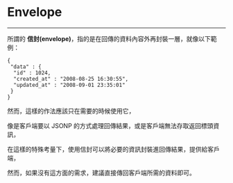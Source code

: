 # **Envelope**

---

所謂的 **信封\(envelope\)**，指的是在回傳的資料內容外再封裝一層，就像以下範例：

```
{
 "data" : {
  "id" : 1024,
  "created_at" : "2008-08-25 16:30:55",
  "updated_at" : "2008-09-01 23:35:01"
 }
}
```

然而，這樣的作法應該只在需要的時候使用它，

像是客戶端要以 JSONP 的方式處理回傳結果，或是客戶端無法存取返回標頭資訊，

在這樣的特殊考量下，使用信封可以將必要的資訊封裝進回傳結果，提供給客戶端，

然而，如果沒有這方面的需求，建議直接傳回客戶端所需的資料即可。

